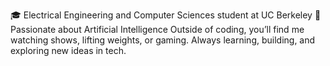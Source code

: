 🎓 Electrical Engineering and Computer Sciences student at UC Berkeley
🤖 Passionate about Artificial Intelligence
Outside of coding, you’ll find me watching shows, lifting weights, or gaming.
Always learning, building, and exploring new ideas in tech.

<!---
oblivyus-kp/oblivyus-kp is a ✨ special ✨ repository because its `README.md` (this file) appears on your GitHub profile.
You can click the Preview link to take a look at your changes.
--->
